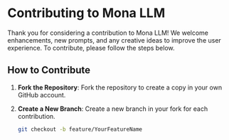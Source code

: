 # Contributing to Mona LLM

Thank you for considering a contribution to Mona LLM! We welcome enhancements, new prompts, and any creative ideas to improve the user experience. To contribute, please follow the steps below.

## How to Contribute

1. **Fork the Repository**: Fork the repository to create a copy in your own GitHub account.

2. **Create a New Branch**: Create a new branch in your fork for each contribution.
   ```bash
   git checkout -b feature/YourFeatureName
